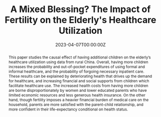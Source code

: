 ---
title: "A Mixed Blessing? The Impact of Fertility on the Elderly's Healthcare Utilization"
authors:
- admin
- Ting Yin
- Yi Zhang
- Takashi Oshio
date: "2023-04-07T00:00:00Z"
doi: ""

# Schedule page publish date (NOT publication's date).
publishDate: "2024-01-01T00:00:00Z"

# Publication type.
# Legend: 0 = Uncategorized; 1 = Conference paper; 2 = Journal article;
# 3 = Preprint / Working Paper; 4 = Report; 5 = Book; 6 = Book section;
# 7 = Thesis; 8 = Patent
publication_types:

# Publication name and optional abbreviated publication name.
publication: ""
publication_short: ""

abstract: This paper studies the causal effect of having additional children on the elderly’s healthcare utilization using data from rural China. Overall, having more children increases the probability and out-of-pocket expenditures of using formal and informal healthcare, and the probability of forgoing necessary inpatient care. These results can be explained by deteriorating health that drives up the demand for healthcare, and increasing financial and social supports from children which facilitate healthcare use. The increased health costs from having more children are borne disproportionately by women and lower educated parents who have limited economic resources and less generous health insurance. On the other hand, though fertility imposes a heavier financial burden of medical care on the household, parents are more satisfied with the parent-child relationship, and more confident in their life-expectancy conditional on health status.

# Summary. An optional shortened abstract.
summary:

tags:
- Source Themes
featured: false

links:
url_pdf:
url_code: 
url_dataset: 
url_poster: 
url_project: 
url_slides: 
url_source: 
url_video: 

# Featured image
# To use, add an image named `featured.jpg/png` to your page's folder. 
image:
  caption: 'Image credit: [**Unsplash**](https://unsplash.com/photos/s9CC2SKySJM)'
  focal_point: ""
  preview_only: false

# Associated Projects (optional).
#   Associate this publication with one or more of your projects.
#   Simply enter your project's folder or file name without extension.
#   E.g. `internal-project` references `content/project/internal-project/index.md`.
#   Otherwise, set `projects: []`.
projects:
- internal-project

# Slides (optional).
#   Associate this publication with Markdown slides.
#   Simply enter your slide deck's filename without extension.
#   E.g. `slides: "example"` references `content/slides/example/index.md`.
#   Otherwise, set `slides: ""`.
slides:
---